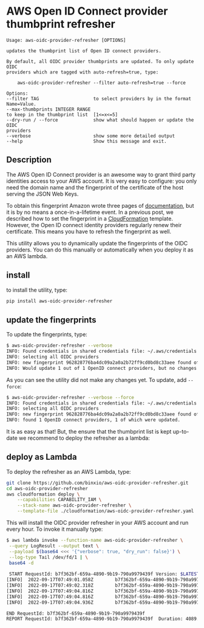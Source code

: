 # AWS Open ID Connect provider thumbprint refresher

```
Usage: aws-oidc-provider-refresher [OPTIONS]

updates the thumbprint list of Open ID connect providers.

By default, all OIDC provider thumbprints are updated. To only update OIDC
providers which are tagged with auto-refresh=true, type:

    aws-oidc-provider-refresher --filter auto-refresh=true --force

Options:
--filter TAG                    to select providers by in the format
Name=Value.
--max-thumbprints INTEGER RANGE
to keep in the thumbprint list  [1<=x<=5]
--dry-run / --force             show what should happen or update the OIDC
providers
--verbose                       show some more detailed output
--help                          Show this message and exit.
```
## Description

The AWS Open ID Connect provider is an awesome way to grant third party identities access
to your AWS account. It is very easy to configure: you only need the domain name and
the fingerprint of the certificate of the host serving the JSON Web Keys. 

To obtain this fingerprint Amazon wrote three pages of [documentation](https://docs.aws.amazon.com/IAM/latest/UserGuide/id_roles_providers_create_oidc_verify-thumbprint.html),
but it is by no means a once-in-a-lifetime event. In a previous post, we described how to set the fingerprint in a [CloudFormation](https://binx.io/2022/09/05/how-to-update-the-thumbprint-for-an-openid-connect-identity-provider-in-cloudformation/) template.
However, the Open ID connect identity providers regularly
renew their certificate. This means you have to refresh the fingerprint as well. 

This utility allows you to dynamically update the fingerprints of the OIDC providers. You can
do this manually or automatically when you deploy it as an AWS lambda.

## install
to install the utility, type:

```sh
pip install aws-oidc-provider-refresher
```

## update the fingerprints
To update the fingerprints, type:
```bash
$ aws-oidc-provider-refresher --verbose
INFO: Found credentials in shared credentials file: ~/.aws/credentials
INFO: selecting all OIDC providers
INFO: new fingerprint 962828776ba4dc09a2a0a2b72ff9cd0bd8c33aee found of gitlab.com, subject CN=gitlab.com,O=Cloudflare\, Inc.,L=San Francisco,ST=California,C=US issued by CN=Cloudflare Inc ECC CA-3,O=Cloudflare\, Inc.,C=US
INFO: Would update 1 out of 1 OpenID connect providers, but no changes were made
```
As you can see the utility did not make any changes yet. To update, add `--force`:

```bash
$ aws-oidc-provider-refresher --verbose --force
INFO: Found credentials in shared credentials file: ~/.aws/credentials
INFO: selecting all OIDC providers
INFO: new fingerprint 962828776ba4dc09a2a0a2b72ff9cd0bd8c33aee found of gitlab.com, subject CN=gitlab.com,O=Cloudflare\, Inc.,L=San Francisco,ST=California,C=US issued by CN=Cloudflare Inc ECC CA-3,O=Cloudflare\, Inc.,C=US
INFO: found 1 OpenID connect providers, 1 of which were updated.
```
It is as easy as that! But, the ensure that the thumbprint list is kept up-to-date we recommend
to deploy the refresher as a lambda:

## deploy as Lambda
To deploy the refresher as an AWS Lambda, type:

```sh
git clone https://github.com/binxio/aws-oidc-provider-refresher.git
cd aws-oidc-provider-refresher
aws cloudformation deploy \
	--capabilities CAPABILITY_IAM \
	--stack-name aws-oidc-provider-refresher \
	--template-file ./cloudformation/aws-oidc-provider-refresher.yaml
```
This will install the OIDC provider refresher in your AWS account and run every hour. To invoke
it manually type:
```bash
$ aws lambda invoke --function-name aws-oidc-provider-refresher \
 --query LogResult --output text \
 --payload $(base64 <<< '{"verbose": true, "dry_run": false}') \
 --log-type Tail /dev/fd/1 | \
 base64 -d
 
 START RequestId: b7f362bf-659a-4890-9b19-790a9979439f Version: $LATEST
[INFO]  2022-09-17T07:49:01.058Z        b7f362bf-659a-4890-9b19-790a9979439f    Found credentials in environment variables.
[INFO]  2022-09-17T07:49:02.318Z        b7f362bf-659a-4890-9b19-790a9979439f    selecting all OIDC providers
[INFO]  2022-09-17T07:49:04.816Z        b7f362bf-659a-4890-9b19-790a9979439f    gitlab.com now has 2 thumbprints
[INFO]  2022-09-17T07:49:04.816Z        b7f362bf-659a-4890-9b19-790a9979439f    new fingerprint 962828776ba4dc09a2a0a2b72ff9cd0bd8c33aee found of gitlab.com, subject CN=gitlab.com,O=Cloudflare\, Inc.,L=San Francisco,ST=California,C=US issued by CN=Cloudflare Inc ECC CA-3,O=Cloudflare\, Inc.,C=US
[INFO]  2022-09-17T07:49:04.936Z        b7f362bf-659a-4890-9b19-790a9979439f    found 1 OpenID connect providers, 1 of which were updated.

END RequestId: b7f362bf-659a-4890-9b19-790a9979439f
REPORT RequestId: b7f362bf-659a-4890-9b19-790a9979439f  Duration: 4089.85 ms    Billed Duration: 4090 ms        Memory Size: 128 MB     Max Memory Used: 90 MB    Init Duration: 453.23 ms        
```
